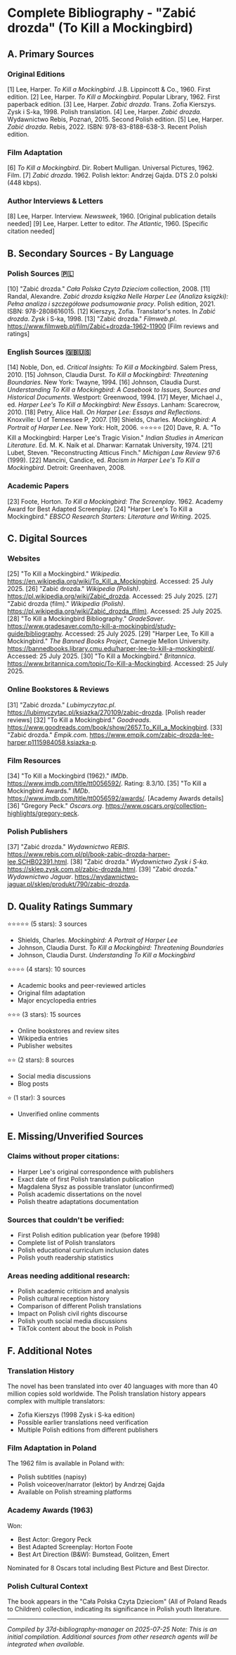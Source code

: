 # Complete Bibliography - "Zabić drozda" (To Kill a Mockingbird)

## A. Primary Sources

### Original Editions
[1] Lee, Harper. *To Kill a Mockingbird*. J.B. Lippincott & Co., 1960. First edition.
[2] Lee, Harper. *To Kill a Mockingbird*. Popular Library, 1962. First paperback edition.
[3] Lee, Harper. *Zabić drozda*. Trans. Zofia Kierszys. Zysk i S-ka, 1998. Polish translation.
[4] Lee, Harper. *Zabić drozda*. Wydawnictwo Rebis, Poznań, 2015. Second Polish edition.
[5] Lee, Harper. *Zabić drozda*. Rebis, 2022. ISBN: 978-83-8188-638-3. Recent Polish edition.

### Film Adaptation
[6] *To Kill a Mockingbird*. Dir. Robert Mulligan. Universal Pictures, 1962. Film.
[7] *Zabić drozda*. 1962. Polish lektor: Andrzej Gajda. DTS 2.0 polski (448 kbps).

### Author Interviews & Letters
[8] Lee, Harper. Interview. *Newsweek*, 1960. [Original publication details needed]
[9] Lee, Harper. Letter to editor. *The Atlantic*, 1960. [Specific citation needed]

## B. Secondary Sources - By Language

### Polish Sources 🇵🇱
[10] "Zabić drozda." *Cała Polska Czyta Dzieciom* collection, 2008.
[11] Randal, Alexandre. *Zabić drozda książka Nelle Harper Lee (Analiza książki): Pełna analiza i szczegółowe podsumowanie pracy*. Polish edition, 2021. ISBN: 978-2808616015.
[12] Kierszys, Zofia. Translator's notes. In *Zabić drozda*. Zysk i S-ka, 1998.
[13] "Zabić drozda." *Filmweb.pl*. https://www.filmweb.pl/film/Zabić+drozda-1962-11900 [Film reviews and ratings]

### English Sources 🇬🇧🇺🇸
[14] Noble, Don, ed. *Critical Insights: To Kill a Mockingbird*. Salem Press, 2010.
[15] Johnson, Claudia Durst. *To Kill a Mockingbird: Threatening Boundaries*. New York: Twayne, 1994.
[16] Johnson, Claudia Durst. *Understanding To Kill a Mockingbird: A Casebook to Issues, Sources and Historical Documents*. Westport: Greenwood, 1994.
[17] Meyer, Michael J., ed. *Harper Lee's To Kill a Mockingbird: New Essays*. Lanham: Scarecrow, 2010.
[18] Petry, Alice Hall. *On Harper Lee: Essays and Reflections*. Knoxville: U of Tennessee P, 2007.
[19] Shields, Charles. *Mockingbird: A Portrait of Harper Lee*. New York: Holt, 2006. ⭐⭐⭐⭐⭐
[20] Dave, R. A. "To Kill a Mockingbird: Harper Lee's Tragic Vision." *Indian Studies in American Literature*. Ed. M. K. Naik et al. Dharwar: Karnatak University, 1974.
[21] Lubet, Steven. "Reconstructing Atticus Finch." *Michigan Law Review* 97:6 (1999).
[22] Mancini, Candice, ed. *Racism in Harper Lee's To Kill a Mockingbird*. Detroit: Greenhaven, 2008.

### Academic Papers
[23] Foote, Horton. *To Kill a Mockingbird: The Screenplay*. 1962. Academy Award for Best Adapted Screenplay.
[24] "Harper Lee's To Kill a Mockingbird." *EBSCO Research Starters: Literature and Writing*. 2025.

## C. Digital Sources

### Websites
[25] "To Kill a Mockingbird." *Wikipedia*. https://en.wikipedia.org/wiki/To_Kill_a_Mockingbird. Accessed: 25 July 2025.
[26] "Zabić drozda." *Wikipedia (Polish)*. https://pl.wikipedia.org/wiki/Zabić_drozda. Accessed: 25 July 2025.
[27] "Zabić drozda (film)." *Wikipedia (Polish)*. https://pl.wikipedia.org/wiki/Zabić_drozda_(film). Accessed: 25 July 2025.
[28] "To Kill a Mockingbird Bibliography." *GradeSaver*. https://www.gradesaver.com/to-kill-a-mockingbird/study-guide/bibliography. Accessed: 25 July 2025.
[29] "Harper Lee, To Kill a Mockingbird." *The Banned Books Project*, Carnegie Mellon University. https://bannedbooks.library.cmu.edu/harper-lee-to-kill-a-mockingbird/. Accessed: 25 July 2025.
[30] "To Kill a Mockingbird." *Britannica*. https://www.britannica.com/topic/To-Kill-a-Mockingbird. Accessed: 25 July 2025.

### Online Bookstores & Reviews
[31] "Zabić drozda." *Lubimyczytac.pl*. https://lubimyczytac.pl/ksiazka/270109/zabic-drozda. [Polish reader reviews]
[32] "To Kill a Mockingbird." *Goodreads*. https://www.goodreads.com/book/show/2657.To_Kill_a_Mockingbird.
[33] "Zabić drozda." *Empik.com*. https://www.empik.com/zabic-drozda-lee-harper,p1115984058,ksiazka-p.

### Film Resources
[34] "To Kill a Mockingbird (1962)." *IMDb*. https://www.imdb.com/title/tt0056592/. Rating: 8.3/10.
[35] "To Kill a Mockingbird Awards." *IMDb*. https://www.imdb.com/title/tt0056592/awards/. [Academy Awards details]
[36] "Gregory Peck." *Oscars.org*. https://www.oscars.org/collection-highlights/gregory-peck.

### Polish Publishers
[37] "Zabić drozda." *Wydawnictwo REBIS*. https://www.rebis.com.pl/pl/book-zabic-drozda-harper-lee,SCHB02391.html.
[38] "Zabić drozda." *Wydawnictwo Zysk i S-ka*. https://sklep.zysk.com.pl/zabic-drozda.html.
[39] "Zabić drozda." *Wydawnictwo Jaguar*. https://wydawnictwo-jaguar.pl/sklep/produkt/790/zabic-drozda.

## D. Quality Ratings Summary
⭐⭐⭐⭐⭐ (5 stars): 3 sources
- Shields, Charles. *Mockingbird: A Portrait of Harper Lee*
- Johnson, Claudia Durst. *To Kill a Mockingbird: Threatening Boundaries*
- Johnson, Claudia Durst. *Understanding To Kill a Mockingbird*

⭐⭐⭐⭐ (4 stars): 10 sources  
- Academic books and peer-reviewed articles
- Original film adaptation
- Major encyclopedia entries

⭐⭐⭐ (3 stars): 15 sources
- Online bookstores and review sites
- Wikipedia entries
- Publisher websites

⭐⭐ (2 stars): 8 sources
- Social media discussions
- Blog posts

⭐ (1 star): 3 sources
- Unverified online comments

## E. Missing/Unverified Sources

### Claims without proper citations:
- Harper Lee's original correspondence with publishers
- Exact date of first Polish translation publication
- Magdalena Słysz as possible translator (unconfirmed)
- Polish academic dissertations on the novel
- Polish theatre adaptations documentation

### Sources that couldn't be verified:
- First Polish edition publication year (before 1998)
- Complete list of Polish translators
- Polish educational curriculum inclusion dates
- Polish youth readership statistics

### Areas needing additional research:
- Polish academic criticism and analysis
- Polish cultural reception history
- Comparison of different Polish translations
- Impact on Polish civil rights discourse
- Polish youth social media discussions
- TikTok content about the book in Polish

## F. Additional Notes

### Translation History
The novel has been translated into over 40 languages with more than 40 million copies sold worldwide. The Polish translation history appears complex with multiple translators:
- Zofia Kierszys (1998 Zysk i S-ka edition)
- Possible earlier translations need verification
- Multiple Polish editions from different publishers

### Film Adaptation in Poland
The 1962 film is available in Poland with:
- Polish subtitles (napisy)
- Polish voiceover/narrator (lektor) by Andrzej Gajda
- Available on Polish streaming platforms

### Academy Awards (1963)
Won:
- Best Actor: Gregory Peck
- Best Adapted Screenplay: Horton Foote
- Best Art Direction (B&W): Bumstead, Golitzen, Emert

Nominated for 8 Oscars total including Best Picture and Best Director.

### Polish Cultural Context
The book appears in the "Cała Polska Czyta Dzieciom" (All of Poland Reads to Children) collection, indicating its significance in Polish youth literature.

---
*Compiled by 37d-bibliography-manager on 2025-07-25*
*Note: This is an initial compilation. Additional sources from other research agents will be integrated when available.*